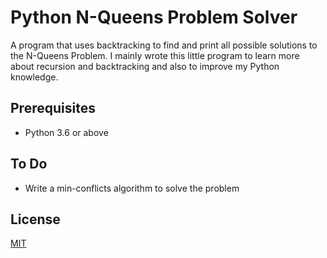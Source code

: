 # Python N-Queens Problem Solver
A program that uses backtracking to find and print all possible solutions to the N-Queens Problem. I mainly wrote this little program to learn more about recursion and backtracking and also to improve my Python knowledge.

## Prerequisites
* Python 3.6 or above

## To Do
* Write a min-conflicts algorithm to solve the problem

## License
[MIT](https://choosealicense.com/licenses/mit/)
